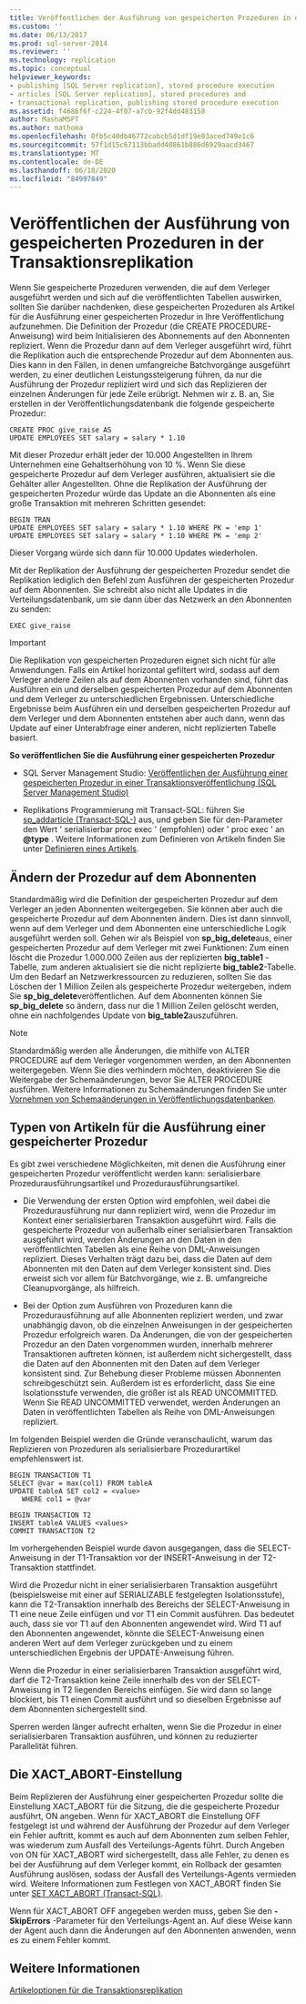 ```yaml
---
title: Veröffentlichen der Ausführung von gespeicherten Prozeduren in der Transaktionsreplikation | Microsoft-Dokumentation
ms.custom: ''
ms.date: 06/13/2017
ms.prod: sql-server-2014
ms.reviewer: ''
ms.technology: replication
ms.topic: conceptual
helpviewer_keywords:
- publishing [SQL Server replication], stored procedure execution
- articles [SQL Server replication], stored procedures and
- transactional replication, publishing stored procedure execution
ms.assetid: f4686f6f-c224-4f07-a7cb-92f4dd483158
author: MashaMSFT
ms.author: mathoma
ms.openlocfilehash: 0fb5c40db46772cabcb5d1df19e03aced749e1c6
ms.sourcegitcommit: 57f1d15c67113bbadd40861b886d6929aacd3467
ms.translationtype: MT
ms.contentlocale: de-DE
ms.lasthandoff: 06/18/2020
ms.locfileid: "84997849"
---
```

# <a name="publishing-stored-procedure-execution-in-transactional-replication"></a>Veröffentlichen der Ausführung von gespeicherten Prozeduren in der Transaktionsreplikation
  Wenn Sie gespeicherte Prozeduren verwenden, die auf dem Verleger ausgeführt werden und sich auf die veröffentlichten Tabellen auswirken, sollten Sie darüber nachdenken, diese gespeicherten Prozeduren als Artikel für die Ausführung einer gespeicherten Prozedur in Ihre Veröffentlichung aufzunehmen. Die Definition der Prozedur (die CREATE PROCEDURE-Anweisung) wird beim Initialisieren des Abonnements auf den Abonnenten repliziert. Wenn die Prozedur dann auf dem Verleger ausgeführt wird, führt die Replikation auch die entsprechende Prozedur auf dem Abonnenten aus. Dies kann in den Fällen, in denen umfangreiche Batchvorgänge ausgeführt werden, zu einer deutlichen Leistungssteigerung führen, da nur die Ausführung der Prozedur repliziert wird und sich das Replizieren der einzelnen Änderungen für jede Zeile erübrigt. Nehmen wir z. B. an, Sie erstellen in der Veröffentlichungsdatenbank die folgende gespeicherte Prozedur:  
  
```  
CREATE PROC give_raise AS  
UPDATE EMPLOYEES SET salary = salary * 1.10  
```  
  
 Mit dieser Prozedur erhält jeder der 10.000 Angestellten in Ihrem Unternehmen eine Gehaltserhöhung von 10 %. Wenn Sie diese gespeicherte Prozedur auf dem Verleger ausführen, aktualisiert sie die Gehälter aller Angestellten. Ohne die Replikation der Ausführung der gespeicherten Prozedur würde das Update an die Abonnenten als eine große Transaktion mit mehreren Schritten gesendet:  
  
```  
BEGIN TRAN  
UPDATE EMPLOYEES SET salary = salary * 1.10 WHERE PK = 'emp 1'  
UPDATE EMPLOYEES SET salary = salary * 1.10 WHERE PK = 'emp 2'  
```  
  
 Dieser Vorgang würde sich dann für 10.000 Updates wiederholen.  
  
 Mit der Replikation der Ausführung der gespeicherten Prozedur sendet die Replikation lediglich den Befehl zum Ausführen der gespeicherten Prozedur auf dem Abonnenten. Sie schreibt also nicht alle Updates in die Verteilungsdatenbank, um sie dann über das Netzwerk an den Abonnenten zu senden:  
  
```  
EXEC give_raise  
```  
  
> [!IMPORTANT]  
>  Die Replikation von gespeicherten Prozeduren eignet sich nicht für alle Anwendungen. Falls ein Artikel horizontal gefiltert wird, sodass auf dem Verleger andere Zeilen als auf dem Abonnenten vorhanden sind, führt das Ausführen ein und derselben gespeicherten Prozedur auf dem Abonnenten und dem Verleger zu unterschiedlichen Ergebnissen. Unterschiedliche Ergebnisse beim Ausführen ein und derselben gespeicherten Prozedur auf dem Verleger und dem Abonnenten entstehen aber auch dann, wenn das Update auf einer Unterabfrage einer anderen, nicht replizierten Tabelle basiert.  
  
 **So veröffentlichen Sie die Ausführung einer gespeicherten Prozedur**  
  
-   SQL Server Management Studio: [Veröffentlichen der Ausführung einer gespeicherten Prozedur in einer Transaktionsveröffentlichung &#40;SQL Server Management Studio&#41;](../publish/publish-execution-of-stored-procedure-in-transactional-publication.md)  
  
-   Replikations Programmierung mit Transact-SQL: führen Sie [sp_addarticle &#40;Transact-SQL-&#41;](/sql/relational-databases/system-stored-procedures/sp-addarticle-transact-sql) aus, und geben Sie für den-Parameter den Wert ' serialisierbar proc exec ' (empfohlen) oder ' proc exec ' an **@type** . Weitere Informationen zum Definieren von Artikeln finden Sie unter [Definieren eines Artikels](../publish/define-an-article.md).  
  
## <a name="modifying-the-procedure-at-the-subscriber"></a>Ändern der Prozedur auf dem Abonnenten  
 Standardmäßig wird die Definition der gespeicherten Prozedur auf dem Verleger an jeden Abonnenten weitergegeben. Sie können aber auch die gespeicherte Prozedur auf dem Abonnenten ändern. Dies ist dann sinnvoll, wenn auf dem Verleger und dem Abonnenten eine unterschiedliche Logik ausgeführt werden soll. Gehen wir als Beispiel von **sp_big_delete**aus, einer gespeicherten Prozedur auf dem Verleger mit zwei Funktionen: Zum einen löscht die Prozedur 1.000.000 Zeilen aus der replizierten **big_table1** -Tabelle, zum anderen aktualisiert sie die nicht replizierte **big_table2**-Tabelle. Um den Bedarf an Netzwerkressourcen zu reduzieren, sollten Sie das Löschen der 1 Million Zeilen als gespeicherte Prozedur weitergeben, indem Sie **sp_big_delete**veröffentlichen. Auf dem Abonnenten können Sie **sp_big_delete** so ändern, dass nur die 1 Million Zeilen gelöscht werden, ohne ein nachfolgendes Update von **big_table2**auszuführen.  
  
> [!NOTE]  
>  Standardmäßig werden alle Änderungen, die mithilfe von ALTER PROCEDURE auf dem Verleger vorgenommen werden, an den Abonnenten weitergegeben. Wenn Sie dies verhindern möchten, deaktivieren Sie die Weitergabe der Schemaänderungen, bevor Sie ALTER PROCEDURE ausführen. Weitere Informationen zu Schemaänderungen finden Sie unter [Vornehmen von Schemaänderungen in Veröffentlichungsdatenbanken](../publish/make-schema-changes-on-publication-databases.md).  
  
## <a name="types-of-stored-procedure-execution-articles"></a>Typen von Artikeln für die Ausführung einer gespeicherter Prozedur  
 Es gibt zwei verschiedene Möglichkeiten, mit denen die Ausführung einer gespeicherten Prozedur veröffentlicht werden kann: serialisierbare Prozedurausführungsartikel und Prozedurausführungsartikel.  
  
-   Die Verwendung der ersten Option wird empfohlen, weil dabei die Prozedurausführung nur dann repliziert wird, wenn die Prozedur im Kontext einer serialisierbaren Transaktion ausgeführt wird. Falls die gespeicherte Prozedur von außerhalb einer serialisierbaren Transaktion ausgeführt wird, werden Änderungen an den Daten in den veröffentlichten Tabellen als eine Reihe von DML-Anweisungen repliziert. Dieses Verhalten trägt dazu bei, dass die Daten auf dem Abonnenten mit den Daten auf dem Verleger konsistent sind. Dies erweist sich vor allem für Batchvorgänge, wie z. B. umfangreiche Cleanupvorgänge, als hilfreich.  
  
-   Bei der Option zum Ausführen von Prozeduren kann die Prozedurausführung auf alle Abonnenten repliziert werden, und zwar unabhängig davon, ob die einzelnen Anweisungen in der gespeicherten Prozedur erfolgreich waren. Da Änderungen, die von der gespeicherten Prozedur an den Daten vorgenommen wurden, innerhalb mehrerer Transaktionen auftreten können, ist außerdem nicht sichergestellt, dass die Daten auf den Abonnenten mit den Daten auf dem Verleger konsistent sind. Zur Behebung dieser Probleme müssen Abonnenten schreibgeschützt sein. Außerdem ist es erforderlicht, dass Sie eine Isolationsstufe verwenden, die größer ist als READ UNCOMMITTED. Wenn Sie READ UNCOMMITTED verwendet, werden Änderungen an Daten in veröffentlichten Tabellen als Reihe von DML-Anweisungen repliziert.  
  
 Im folgenden Beispiel werden die Gründe veranschaulicht, warum das Replizieren von Prozeduren als serialisierbare Prozedurartikel empfehlenswert ist.  
  
```  
BEGIN TRANSACTION T1  
SELECT @var = max(col1) FROM tableA  
UPDATE tableA SET col2 = <value>   
   WHERE col1 = @var   
  
BEGIN TRANSACTION T2  
INSERT tableA VALUES <values>  
COMMIT TRANSACTION T2  
```  
  
 Im vorhergehenden Beispiel wurde davon ausgegangen, dass die SELECT-Anweisung in der T1-Transaktion vor der INSERT-Anweisung in der T2-Transaktion stattfindet.  
  
 Wird die Prozedur nicht in einer serialisierbaren Transaktion ausgeführt (beispielsweise mit einer auf SERIALIZABLE festgelegten Isolationsstufe), kann die T2-Transaktion innerhalb des Bereichs der SELECT-Anweisung in T1 eine neue Zeile einfügen und vor T1 ein Commit ausführen. Das bedeutet auch, dass sie vor T1 auf den Abonnenten angewendet wird. Wird T1 auf den Abonnenten angewendet, könnte die SELECT-Anweisung einen anderen Wert auf dem Verleger zurückgeben und zu einem unterschiedlichen Ergebnis der UPDATE-Anweisung führen.  
  
 Wenn die Prozedur in einer serialisierbaren Transaktion ausgeführt wird, darf die T2-Transaktion keine Zeile innerhalb des von der SELECT-Anweisung in T2 liegenden Bereichs einfügen. Sie wird dann so lange blockiert, bis T1 einen Commit ausführt und so dieselben Ergebnisse auf dem Abonnenten sichergestellt sind.  
  
 Sperren werden länger aufrecht erhalten, wenn Sie die Prozedur in einer serialisierbaren Transaktion ausführen, und können zu reduzierter Parallelität führen.  
  
## <a name="the-xact_abort-setting"></a>Die XACT_ABORT-Einstellung  
 Beim Replizieren der Ausführung einer gespeicherten Prozedur sollte die Einstellung XACT_ABORT für die Sitzung, die die gespeicherte Prozedur ausführt, ON angeben. Wenn für XACT_ABORT die Einstellung OFF festgelegt ist und während der Ausführung der Prozedur auf dem Verleger ein Fehler auftritt, kommt es auch auf dem Abonnenten zum selben Fehler, was wiederum zum Ausfall des Verteilungs-Agents führt. Durch Angeben von ON für XACT_ABORT wird sichergestellt, dass alle Fehler, zu denen es bei der Ausführung auf dem Verleger kommt, ein Rollback der gesamten Ausführung auslösen, sodass der Ausfall des Verteilungs-Agents vermieden wird. Weitere Informationen zum Festlegen von XACT_ABORT finden Sie unter [SET XACT_ABORT &#40;Transact-SQL&#41;](/sql/t-sql/statements/set-xact-abort-transact-sql).  
  
 Wenn für XACT_ABORT OFF angegeben werden muss, geben Sie den **-SkipErrors** -Parameter für den Verteilungs-Agent an. Auf diese Weise kann der Agent auch dann die Änderungen auf den Abonnenten anwenden, wenn es zu einem Fehler kommt.  
  
## <a name="see-also"></a>Weitere Informationen  
 [Artikeloptionen für die Transaktionsreplikation](article-options-for-transactional-replication.md)  
  
  
